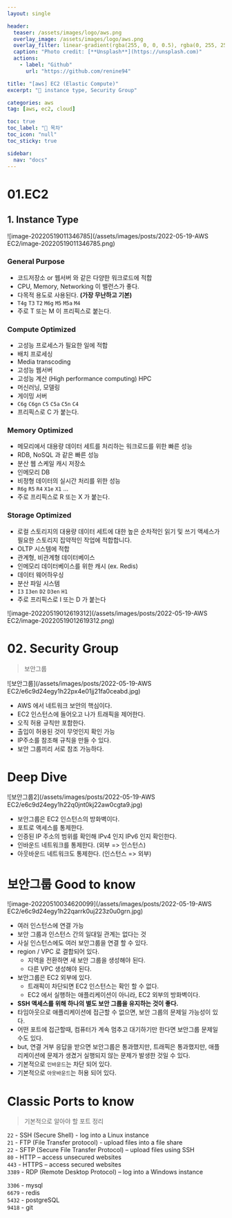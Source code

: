 ```yaml
---
layout: single

header:
  teaser: /assets/images/logo/aws.png
  overlay_image: /assets/images/logo/aws.png
  overlay_filter: linear-gradient(rgba(255, 0, 0, 0.5), rgba(0, 255, 255, 0.5))
  caption: "Photo credit: [**Unsplash**](https://unsplash.com)"
  actions:
    - label: "Github"
      url: "https://github.com/renine94"

title: "[aws] EC2 (Elastic Compute)"
excerpt: "🚀 instance type, Security Group"

categories: aws
tag: [aws, ec2, cloud]

toc: true
toc_label: "📕 목차"
toc_icon: "null"
toc_sticky: true

sidebar:
  nav: "docs"
---
```


# 01.EC2

## 1. Instance Type

![image-20220519011346785](/assets/images/posts/2022-05-19-AWS EC2/image-20220519011346785.png)

### General Purpose

- 코드저장소 or 웹서버 와 같은 다양한 워크로드에 적합
- CPU, Memory, Networking 이 밸런스가 좋다.
- 다목적 용도로 사용된다. **(가장 무난하고 기본)**
- `T4g` `T3` `T2` `M6g` `M5` `M5a` `M4` 
- 주로 T 또는 M 이 프리픽스로 붙는다.

### Compute Optimized

- 고성능 프로세스가 필요한 일에 적합
- 배치 프로세싱
- Media transcoding
- 고성능 웹서버
- 고성능 계산 (High performance computing) HPC
- 머신러닝, 모델링
- 게이밍 서버
- `C6g` `C6gn` `C5` `C5a` `C5n` `C4` 
- 프리픽스로 C 가 붙는다.

### Memory Optimized

- 메모리에서 대용량 데이터 세트를 처리하는 워크로드를 위한 빠른 성능
- RDB, NoSQL 과 같은 빠른 성능
- 분산 웹 스케일 캐시 저장소
- 인메모리 DB
- 비정형 데이터의 실시간 처리를 위한 성능
- `R6g` `R5` `R4` `X1e` `X1` ...
- 주로 프리픽스로 R 또는 X 가 붙는다.

### Storage Optimized

- 로컬 스토리지의 대용량 데이터 세트에 대한 높은 순차적인 읽기 및 쓰기 액세스가 필요한 스토리지 집약적인 작업에 적합합니다.
- OLTP 시스템에 적합
- 관계형, 비관계형 데이터베이스
- 인메모리 데이터베이스를 위한 캐시 (ex. Redis)
- 데이터 웨어하우싱
- 분산 파일 시스템
- `I3` `I3en` `D2` `D3en` `H1`
- 주로 프리픽스로 I 또는 D 가 붙는다

![image-20220519012619312](/assets/images/posts/2022-05-19-AWS EC2/image-20220519012619312.png)



# 02. Security Group

> 보안그룹

![보안그룹](/assets/images/posts/2022-05-19-AWS EC2/e6c9d24egy1h22px4e01jj21fa0ceabd.jpg)

-   AWS 에서 네트워크 보안의 핵심이다.
-   EC2 인스턴스에 들어오고 나가 트래픽을 제어한다.
-   오직 허용 규칙만 포함한다.
-   출입이 허용된 것이 무엇인지 확인 가능
-   IP주소를 참조해 규칙을 만들 수 있다.
-   보안 그룹끼리 서로 참조 가능하다.

# Deep Dive

![보안그룹2](/assets/images/posts/2022-05-19-AWS EC2/e6c9d24egy1h22q0jnt0kj22aw0cgta9.jpg)

-   보안그룹은 EC2 인스턴스의 방화벽이다.
-   포트로 액세스를 통제한다.
-   인증된 IP 주소의 범위를 확인해 IPv4 인지 IPv6 인지 확인한다.
-   인바운드 네트워크를 통제한다. (외부 => 인스턴스)
-   아웃바운드 네트워크도 통제한다. (인스턴스 => 외부)

# 보안그룹 Good to know

![image-20220510034620099](/assets/images/posts/2022-05-19-AWS EC2/e6c9d24egy1h22qarrk0uj223z0u0grn.jpg)

-   여러 인스턴스에 연결 가능
-   보안 그룹과 인스턴스 간의 일대일 관계는 없다는 것
-   사실 인스턴스에도 여러 보안그룹을 연결 할 수 있다.
-   region / VPC 로 결합되어 있다.
    -   지역을 전환하면 새 보안 그룹을 생성해야 된다.
    -   다른 VPC 생성해야 된다.
-   보안그룹은 EC2 외부에 있다.
    -   트래픽이 차단되면 EC2 인스턴스는 확인 할 수 없다.
    -   EC2 에서 실행하는 애플리케이션이 아니라, EC2 외부의 방화벽이다.
-   **SSH 액세스를 위해 하나의 별도 보안 그룹을 유지하는 것이 좋다.**
-   타임아웃으로 애플리케이션에 접근할 수 없으면, 보안 그룹의 문제일 가능성이 있다.
-   어떤 포트에 접근할때, 컴퓨터가 계속 멈추고 대기하기만 한다면 보안그룹 문제일 수도 있다.
-   but, 연결 거부 응답을 받으면 보안그룹은 통과했지만, 트래픽은 통과했지만, 애플리케이션에 문제가 생겼거 실행되지 않는 문제가 발생한 것일 수 있다.
-   기본적으로 `인바운드`는 차단 되어 있다.
-   기본적으로 `아웃바운드`는 허용 되어 있다.

# Classic Ports to know

> 기본적으로 알아야 할 포트 정리

`22` - SSH (Secure Shell) - log into a Linux instance  
`21` - FTP (File Transfer protocol) - upload files into a file share  
`22` - SFTP (Secure File Transfer Protocol) – upload files using SSH  
`80` - HTTP – access unsecured websites  
`443` - HTTPS – access secured websites  
`3389` - RDP (Remote Desktop Protocol) – log into a Windows instance

`3306` - mysql  
`6679` - redis  
`5432` - postgreSQL  
`9418` - git
